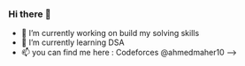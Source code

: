 ### Hi there 👋

- 🔭 I’m currently working on build my solving skills
- 🌱 I’m currently learning DSA
- 📫 you can find me here : Codeforces @ahmedmaher10
-->
